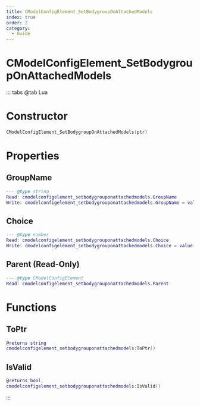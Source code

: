 ```yaml
---
title: CModelConfigElement_SetBodygroupOnAttachedModels
index: true
order: 2
category:
  - Guide
---
```


# CModelConfigElement_SetBodygroupOnAttachedModels

::: tabs
@tab Lua
# Constructor
```lua
CModelConfigElement_SetBodygroupOnAttachedModels(ptr)
```
# Properties
## GroupName 
```lua
--- @type string
Read: cmodelconfigelement_setbodygrouponattachedmodels.GroupName
Write: cmodelconfigelement_setbodygrouponattachedmodels.GroupName = value
```
## Choice 
```lua
--- @type number
Read: cmodelconfigelement_setbodygrouponattachedmodels.Choice
Write: cmodelconfigelement_setbodygrouponattachedmodels.Choice = value
```
## Parent (Read-Only)
```lua
--- @type CModelConfigElement
Read: cmodelconfigelement_setbodygrouponattachedmodels.Parent
```
# Functions
## ToPtr
```lua
@returns string
cmodelconfigelement_setbodygrouponattachedmodels:ToPtr()
```
## IsValid
```lua
@returns bool
cmodelconfigelement_setbodygrouponattachedmodels:IsValid()
```

:::